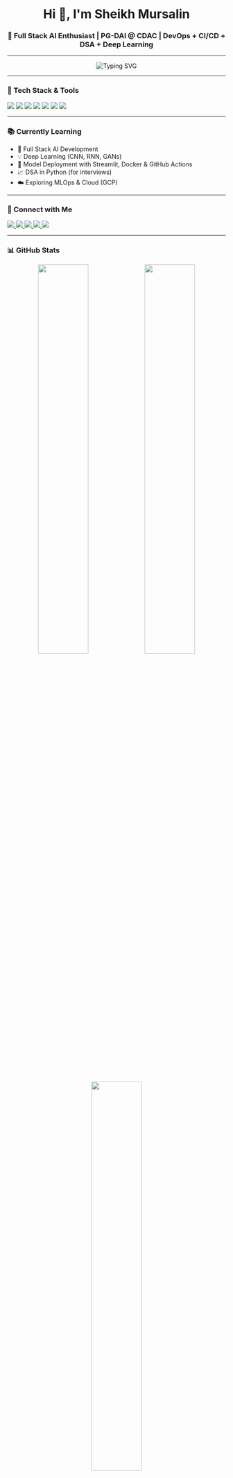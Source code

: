 <h1 align="center">Hi 👋, I'm Sheikh Mursalin</h1>
<h3 align="center">🚀 Full Stack AI Enthusiast | PG-DAI @ CDAC | DevOps + CI/CD + DSA + Deep Learning</h3>

---

<p align="center">
  <img src="https://readme-typing-svg.demolab.com/demo/?size=18&center=true&vCenter=true&lines=AI+Devloper+in+Making...;Loving+Python%2C+DL%2C+and+DSA+%F0%9F%90%8D;Building+Models+%E2%9A%99%EF%B8%8F+Deploy+with+DevOps" alt="Typing SVG" />
</p>


---

### 🔧 Tech Stack & Tools
<p align="left">
  <img src="https://img.shields.io/badge/Python-3776AB?style=for-the-badge&logo=python&logoColor=white" />
  <img src="https://img.shields.io/badge/TensorFlow-FF6F00?style=for-the-badge&logo=tensorflow&logoColor=white" />
  <img src="https://img.shields.io/badge/Git-F05032?style=for-the-badge&logo=git&logoColor=white" />
  <img src="https://img.shields.io/badge/GitHub-181717?style=for-the-badge&logo=github&logoColor=white" />
  <img src="https://img.shields.io/badge/Docker-2496ED?style=for-the-badge&logo=docker&logoColor=white" />
  <img src="https://img.shields.io/badge/Linux-FCC624?style=for-the-badge&logo=linux&logoColor=black" />
  <img src="https://img.shields.io/badge/Streamlit-FF4B4B?style=for-the-badge&logo=streamlit&logoColor=white" />
</p>

---

### 📚 Currently Learning
- 📌 Full Stack AI Development
- 💡 Deep Learning (CNN, RNN, GANs)
- 🔁 Model Deployment with Streamlit, Docker & GitHub Actions
- 📈 DSA in Python (for interviews)
- ☁️ Exploring MLOps & Cloud (GCP)

---

### 🔗 Connect with Me
<p>
  <a href="https://www.linkedin.com/in/sheikh-mursalin-bb4bb9227/" target="_blank">
    <img src="https://img.shields.io/badge/LinkedIn-blue?style=flat-square&logo=linkedin&logoColor=white" />
  </a>
  <a href="https://x.com/Sheikh_Mursu" target="_blank">
    <img src="https://img.shields.io/badge/X(Twitter)-1DA1F2?style=flat-square&logo=twitter&logoColor=white" />
  </a>
  <a href="mailto:er.sheikh.mursalin@gmail.com">
    <img src="https://img.shields.io/badge/Gmail-D14836?style=flat-square&logo=gmail&logoColor=white" />
  </a>
  <a href="https://www.kaggle.com/sheikhmursalin" target="_blank">
    <img src="https://img.shields.io/badge/Kaggle-20BEFF?style=flat-square&logo=kaggle&logoColor=white" />
  </a>
  <a href="https://leetcode.com/sheikhmursalin/" target="_blank">
    <img src="https://img.shields.io/badge/LeetCode-FFA116?style=flat-square&logo=leetcode&logoColor=black" />
  </a>
</p>

---

### 📊 GitHub Stats
<p align="center">
  <img src="https://github-readme-stats.vercel.app/api?username=sheikhmursalin&show_icons=true&theme=radical" width="48%" />
  <img src="https://github-readme-streak-stats.herokuapp.com/?user=sheikhmursalin&theme=radical" width="48%" />
</p>

<p align="center">
  <img src="https://github-readme-stats.vercel.app/api/top-langs/?username=sheikhmursalin&layout=compact&theme=tokyonight" width="48%" />
</p>

---

⭐ **Thanks for visiting my GitHub profile!**  
*Let's build something amazing with AI & DevOps 💡🚀*
